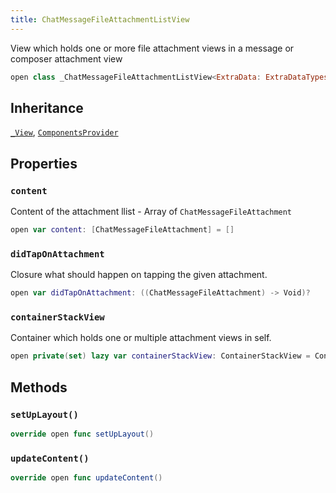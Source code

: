 ```yaml
---
title: ChatMessageFileAttachmentListView
---
```


View which holds one or more file attachment views in a message or composer attachment view

``` swift
open class _ChatMessageFileAttachmentListView<ExtraData: ExtraDataTypes>: _View, ComponentsProvider 
```

## Inheritance

[`_View`](../../common-views/_view), [`ComponentsProvider`](../../utils/components-provider)

## Properties

### `content`

Content of the attachment llist - Array of `ChatMessageFileAttachment`

``` swift
open var content: [ChatMessageFileAttachment] = [] 
```

### `didTapOnAttachment`

Closure what should happen on tapping the given attachment.

``` swift
open var didTapOnAttachment: ((ChatMessageFileAttachment) -> Void)?
```

### `containerStackView`

Container which holds one or multiple attachment views in self.

``` swift
open private(set) lazy var containerStackView: ContainerStackView = ContainerStackView().withoutAutoresizingMaskConstraints
```

## Methods

### `setUpLayout()`

``` swift
override open func setUpLayout() 
```

### `updateContent()`

``` swift
override open func updateContent() 
```

